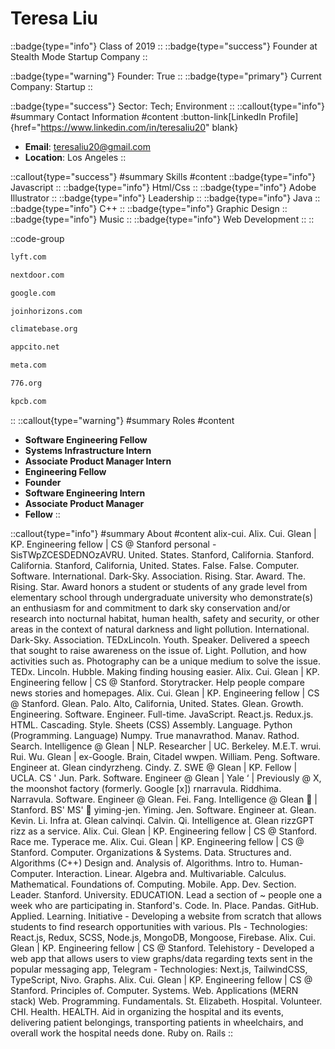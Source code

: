 # Teresa Liu
::badge{type="info"}
Class of 2019
::
::badge{type="success"}
Founder at Stealth Mode Startup Company
::

::badge{type="warning"}
Founder: True
::
::badge{type="primary"}
Current Company: Startup
::

::badge{type="success"}
Sector: Tech; Environment
::
::callout{type="info"}
#summary
Contact Information
#content
:button-link[LinkedIn Profile]{href="https://www.linkedin.com/in/teresaliu20" blank}
- **Email**: teresaliu20@gmail.com
- **Location**: Los Angeles
::

::callout{type="success"}
#summary
Skills
#content
::badge{type="info"}
Javascript
::
::badge{type="info"}
Html/Css
::
::badge{type="info"}
Adobe Illustrator
::
::badge{type="info"}
Leadership
::
::badge{type="info"}
Java
::
::badge{type="info"}
C++
::
::badge{type="info"}
Graphic Design
::
::badge{type="info"}
Music
::
::badge{type="info"}
Web Development
::
::

::code-group
```bash [Lyft]
lyft.com
```
```bash [Nextdoor]
nextdoor.com
```
```bash [Google]
google.com
```
```bash [Horizons]
joinhorizons.com
```
```bash [Climatebase]
climatebase.org
```
```bash [Stealth Mode Startup Company]
appcito.net
```
```bash [Meta]
meta.com
```
```bash [776 Foundation]
776.org
```
```bash [Kleiner Perkins Caufield & Byers]
kpcb.com
```
::
::callout{type="warning"}
#summary
Roles
#content
- **Software Engineering Fellow**
- **Systems Infrastructure Intern**
- **Associate Product Manager Intern**
- **Engineering Fellow**
- **Founder**
- **Software Engineering Intern**
- **Associate Product Manager**
- **Fellow**
::

::callout{type="info"}
#summary
About
#content
alix-cui. Alix. Cui. Glean | KP. Engineering fellow | CS @ Stanford personal -SisTWpZCESDEDNOzAVRU. United. States. Stanford, California. Stanford. California. Stanford, California, United. States. False. False. Computer. Software. International. Dark-Sky. Association. Rising. Star. Award. The. Rising. Star. Award honors a student or students of any grade level from elementary school through undergraduate university who demonstrate(s) an enthusiasm for and commitment to dark sky conservation and/or research into nocturnal habitat, human health, safety and security, or other areas in the context of natural darkness and light pollution. International. Dark-Sky. Association. TEDxLincoln. Youth. Speaker. Delivered a speech that sought to raise awareness on the issue of. Light. Pollution, and how activities such as. Photography can be a unique medium to solve the issue. TEDx. Lincoln. Hubble. Making finding housing easier. Alix. Cui. Glean | KP. Engineering fellow | CS @ Stanford. Storytracker. Help people compare news stories and homepages. Alix. Cui. Glean | KP. Engineering fellow | CS @ Stanford. Glean. Palo. Alto, California, United. States. Glean. Growth. Engineering. Software. Engineer. Full-time. JavaScript. React.js. Redux.js. HTML. Cascading. Style. Sheets (CSS) Assembly. Language. Python (Programming. Language) Numpy. True manavrathod. Manav. Rathod. Search. Intelligence @ Glean | NLP. Researcher | UC. Berkeley. M.E.T. wrui. Rui. Wu. Glean | ex-Google. Brain, Citadel wwpen. William. Peng. Software. Engineer at. Glean cindyrzheng. Cindy. Z. SWE @ Glean | KP. Fellow | UCLA. CS ' Jun. Park. Software. Engineer @ Glean | Yale ‘ | Previously @ X, the moonshot factory (formerly. Google [x]) rnarravula. Riddhima. Narravula. Software. Engineer @ Glean. Fei. Fang. Intelligence @ Glean 🔎 | Stanford. BS' MS' 🌲 yiming-jen. Yiming. Jen. Software. Engineer at. Glean. Kevin. Li. Infra at. Glean calvinqi. Calvin. Qi. Intelligence at. Glean rizzGPT rizz as a service. Alix. Cui. Glean | KP. Engineering fellow | CS @ Stanford. Race me. Typerace me. Alix. Cui. Glean | KP. Engineering fellow | CS @ Stanford. Computer. Organizations & Systems. Data. Structures and. Algorithms (C++) Design and. Analysis of. Algorithms. Intro to. Human-Computer. Interaction. Linear. Algebra and. Multivariable. Calculus. Mathematical. Foundations of. Computing. Mobile. App. Dev. Section. Leader. Stanford. University. EDUCATION. Lead a section of ~ people one a week who are participating in. Stanford's. Code. In. Place. Pandas. GitHub. Applied. Learning. Initiative - Developing a website from scratch that allows students to find research opportunities with various. PIs - Technologies: React.js, Redux, SCSS, Node.js, MongoDB, Mongoose, Firebase. Alix. Cui. Glean | KP. Engineering fellow | CS @ Stanford. Telehistory - Developed a web app that allows users to view graphs/data regarding texts sent in the popular messaging app, Telegram - Technologies: Next.js, TailwindCSS, TypeScript, Nivo. Graphs. Alix. Cui. Glean | KP. Engineering fellow | CS @ Stanford. Principles of. Computer. Systems. Web. Applications (MERN stack) Web. Programming. Fundamentals. St. Elizabeth. Hospital. Volunteer. CHI. Health. HEALTH. Aid in organizing the hospital and its events, delivering patient belongings, transporting patients in wheelchairs, and overall work the hospital needs done. Ruby on. Rails
::
